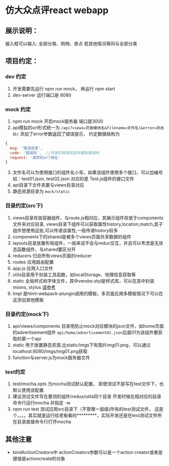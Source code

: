 仿大众点评react webapp
==========
## 展示说明： 
输入框可以输入: 全部分类、购物、景点 若其他情况等同与全部分类

## 项目约定： 
### dev 约定
1. 开发需要先运行 npm run mock， 再运行 npm start
2. dev-server 运行端口是 8080

### mock 约定
1. npm run mock 开启mock服务器 端口是3000
2. api模拟的url形式统一为 `/api?views=页面模块名&filename=文件名(&error=状态码)` 添加了error参数返回了错误提示， 约定数据结构为
```javascript
{
  msg: '错误信息',
  code: '错误码',  //开发阶段用状态吗模拟错误码
  request: '请求的url地址'
}

```
3. 文件名可以为使用接口的组件名小写，如果该组件使用多个接口，可以加编号如：test01.json, test02.json 对应的是 Test.js组件的接口文件
3. api目录下文件夹要与views目录对应
4. 静态资源目录为 `mock/static`

### 目录约定(src下)
1. views目录存放容器组件，与route.js相对应，其展示组件存放于components文件夹对应目录, views目录下组件可以获取属性history,location,match,其子组件想使用这些,可以传递该属性,一般传递history较多
2. components下的shared是被多个views页面共享数据的组件
3. layouts目录放置布局组件，一般来说不会与redux交互，并且可以考虑是无状态函数组件，与shared要区分开
4. reducers 归总所有views页面的reducer
5. routes 应用路由配置
6. app.js 应用入口文件
7. utils目录用于封装工具函数，如localStorage、地理信息获取等
8. static 全局样式和字体文件，其中vendor.styl是样式库，可以在其中封装mixins, stylus [请参考](http://www.zhangxinxu.com/jq/stylus/)
9. tmpl 是html-webpack-plungin调用的模板，多页面应用多模板情况下可以在这添加其他模板

### 目录约定(mock下)
1. api/views/components 目录用防止mock对应模块的json文件，如home页面的advertisement组件 `api/home/advertisement01.json`后面01为该组件要获取的第一个api
2. static 用于放置静态资源,比static/imgs下有图片img01.png，可以通过localhost:8080/imgs/img01.png获取
3. function与server.js为mock服务器文件

### test约定
1. test/mocha.opts 为mocha测试默认配置， 即使测试不是写在test文件下，也默认使用该配置
2. 建议测试文件写在要测的组件/redux/utils同个目录 开发时候在相对应的目录命令行运行mocha 并指定 -w
3. npm run test 测试应用src目录下（不管哪一层级)所有的test测试文件， 这是个。。。。其实就是运行给老板看的*********，实际开发还是在test测试文件所在目录直接命令行打开mocha


## 其他注意 
* bindActionCreators中 actionCreators参数可以是一个action creator或者是键值是actioncreate的对象

